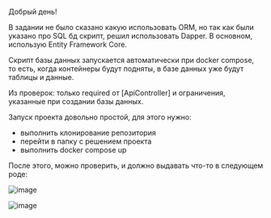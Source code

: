 Добрый день!

В задании не было сказано какую использовать ORM, но так как были указано про SQL бд скрипт, решил использовать Dapper. В основном, использую Entity Framework Core.

Скрипт базы данных запускается автоматически при docker compose, то есть, когда контейнеры будут подняты, в базе данных уже будут таблицы и данные.

Из проверок: только required от [ApiController] и ограничения, указанные при создании базы данных.

Запуск проекта довольно простой, для этого нужно:
  - выполнить клонирование репозитория
  - перейти в папку с решением проекта
  - выполнить docker compose up

После этого, можно проверить, и должно выдавать что-то в следующем роде:

![image](https://github.com/Valery-Soshin/SurveyDemo/assets/105991605/ca5d0b48-91e3-4485-94f2-24b62b4970a3)


![image](https://github.com/Valery-Soshin/SurveyDemo/assets/105991605/8b2306e4-3237-49f8-8253-f7552f10e1de)
